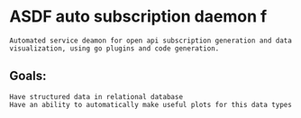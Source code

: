 # ASDF auto subscription daemon f
    Automated service deamon for open api subscription generation and data visualization, using go plugins and code generation.
## Goals:
    Have structured data in relational database
    Have an ability to automatically make useful plots for this data types